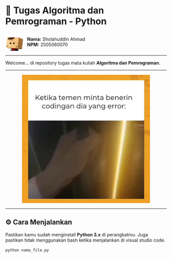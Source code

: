 # 🐍 Tugas Algoritma dan Pemrograman - Python

<div style="display: flex; align-items: center; gap: 12px;">
  <img src="asset/kardusdeveloper.webp" alt="Preview Program" width="56" style="border-radius: 8px;"/>
  <div>
    <strong>Nama:</strong> Sholahuddin Ahmad<br>
    <strong>NPM:</strong> 2505060070
  </div>
</div>

---

Welcome... di repository tugas mata kuliah **Algoritma dan Pemrograman**.  

---

<p align="center">
  <img src="asset/master.webp" alt="Preview Program" width="400"/>
</p>

---

## ⚙️ Cara Menjalankan
Pastikan kamu sudah menginstall **Python 3.x** di perangkatmu. Juga pastikan tidak menggunakan bash ketika menjalankan di visual studio code.

```
python nama_file.py
```